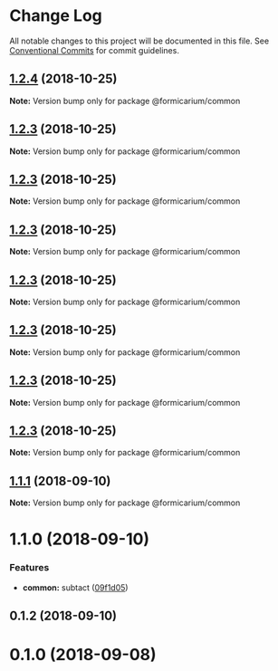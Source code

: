 # Change Log

All notable changes to this project will be documented in this file.
See [Conventional Commits](https://conventionalcommits.org) for commit guidelines.

<a name="1.2.4"></a>
## [1.2.4](https://github.com/formicarium/frontend-monorepo/compare/@formicarium/common@1.2.3...@formicarium/common@1.2.4) (2018-10-25)

**Note:** Version bump only for package @formicarium/common





<a name="1.2.3"></a>
## [1.2.3](https://github.com/formicarium/frontend-monorepo/compare/@formicarium/common@1.2.3...@formicarium/common@1.2.3) (2018-10-25)

**Note:** Version bump only for package @formicarium/common





<a name="1.2.3"></a>
## [1.2.3](https://github.com/formicarium/frontend-monorepo/compare/@formicarium/common@1.2.3...@formicarium/common@1.2.3) (2018-10-25)

**Note:** Version bump only for package @formicarium/common





<a name="1.2.3"></a>
## [1.2.3](https://github.com/formicarium/frontend-monorepo/compare/@formicarium/common@1.2.3...@formicarium/common@1.2.3) (2018-10-25)

**Note:** Version bump only for package @formicarium/common





<a name="1.2.3"></a>
## [1.2.3](https://github.com/formicarium/frontend-monorepo/compare/@formicarium/common@1.1.1...@formicarium/common@1.2.3) (2018-10-25)

**Note:** Version bump only for package @formicarium/common





<a name="1.2.3"></a>
## [1.2.3](https://github.com/formicarium/frontend-monorepo/compare/@formicarium/common@1.2.3...@formicarium/common@1.2.3) (2018-10-25)

**Note:** Version bump only for package @formicarium/common





<a name="1.2.3"></a>
## [1.2.3](https://github.com/formicarium/frontend-monorepo/compare/@formicarium/common@1.2.3...@formicarium/common@1.2.3) (2018-10-25)

**Note:** Version bump only for package @formicarium/common





<a name="1.2.3"></a>
## [1.2.3](https://github.com/formicarium/frontend-monorepo/compare/@formicarium/common@1.1.1...@formicarium/common@1.2.3) (2018-10-25)

**Note:** Version bump only for package @formicarium/common





<a name="1.1.1"></a>
## [1.1.1](https://github.com/formicarium/frontend-monorepo/compare/@formicarium/common@1.1.0...@formicarium/common@1.1.1) (2018-09-10)

**Note:** Version bump only for package @formicarium/common





<a name="1.1.0"></a>
# 1.1.0 (2018-09-10)


### Features

* **common:** subtact ([09f1d05](https://github.com/formicarium/frontend-monorepo/commit/09f1d05))



<a name="0.1.2"></a>
## 0.1.2 (2018-09-10)



<a name="0.1.0"></a>
# 0.1.0 (2018-09-08)
